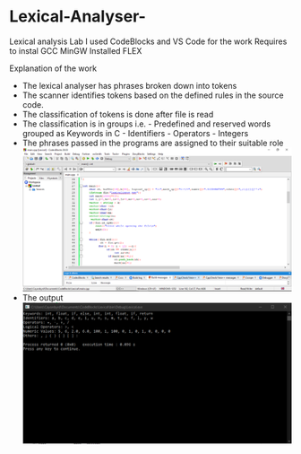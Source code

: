 # Lexical-Analyser-
Lexical analysis Lab
I used CodeBlocks and VS Code for the work
Requires to instal GCC MinGW
Installed FLEX

Explanation of the work
-	The lexical analyser has phrases broken down into tokens
-	The scanner identifies tokens based on the defined rules in the source code.
-	The classification of tokens is done after file is read
-	The classification is in groups i.e.
        - Predefined and reserved words grouped as Keywords in C
        - Identifiers
        - Operators
        - Integers
-	The phrases passed in the programs are assigned to their suitable role 
![](Screenshots/lex3.PNG)
- The output
![](Screenshots/Lex2.PNG)
